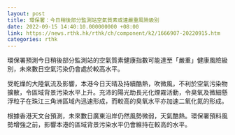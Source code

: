 ```yaml
---
layout: post
title: 環保署：今日稍後部分監測站空氣質素或達嚴重風險級別
date: 2022-09-15 14:40:10.000000000 +08:00
link: https://news.rthk.hk/rthk/ch/component/k2/1666907-20220915.htm
categories: rthk
---
```


環保署預測今日稍後部分監測站的空氣質素健康指數可能達至「嚴重」健康風險級別，未來數日空氣污染仍會處於較高水平。

受乾燥的大陸氣流及影響，本港今日天晴及持續酷熱，吹微風，不利於空氣污染物擴散，令區域背景污染水平上升。充沛的陽光助長光化煙霧活動，令臭氧及微細懸浮粒子在珠江三角洲區域內迅速形成，而較高的臭氧水平亦加速二氧化氮的形成。

根據香港天文台預測，未來數日廣東沿岸仍然風勢微弱，天氣酷熱。環保署預料風勢增強之前，影響本港的區域背景污染水平仍會維持在較高的水平。
